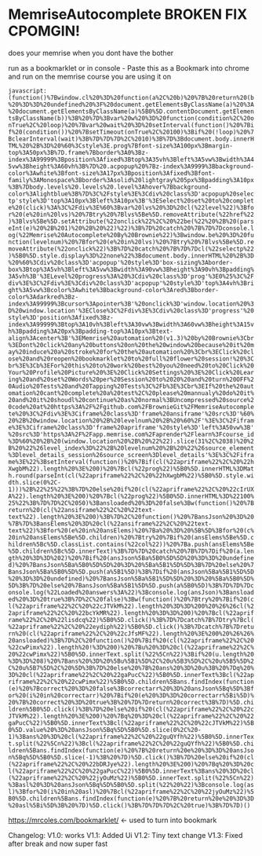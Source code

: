 # MemriseAutocomplete BROKEN FIX CPOMGIN!
does your memrise when you dont have the bother

run as a bookmarklet or in console - Paste this as a Bookmark into chrome and run on the memrise course you are using it on

```javascript:(function()%7Bwindow.cl%20%3D%20function(a%2C%20b)%20%7B%20return%20(b%20%3D%3D%20undefined%20%3F%20document.getElementsByClassName(a)%20%3A%20document.getElementsByClassName(a)%5B0%5D.contentDocument.getElementsByClassName(b))%3B%20%7D%3Bvar%20w%20%3D%20function(condition%2C%20onTrue%2C%20loop)%20%7Bvar%20wait%20%3D%20setInterval(function()%20%7Bif%20(condition())%20%7BsetTimeout(onTrue%2C%20100)%3Bif%20(!loop)%20%7BclearInterval(wait)%3B%7D%7D%7D%2C%2010)%3B%7D%3Bdocument.body.innerHTML%20%2B%3D%20%60%3Cstyle%3E.prog%7Bfont-size%3A100px%3Bmargin-top%3A50px%3B%7D.frame%7Bborder%3A0%3Bz-index%3A99999%3Bposition%3Afixed%3Btop%3A35vh%3Bleft%3A5vw%3Bwidth%3A45vw%3Bheight%3A60vh%3B%7D%20.acpopup%20%7Bz-index%3A9999%3Bbackground-color%3Awhite%3Bfont-size%3A17px%3Bposition%3Afixed%3Bfont-family%3AMonospace%3Bborder%3Asolid%20lightgray%205px%3Bpadding%3A10px%3B%7Dbody.levels%20.levels%20.level%3Ahover%7Bbackground-color%3Alightblue%3B%7D%3C%2Fstyle%3E%3Cdiv%20class%3D'acpopup%20selectp'style%3D'top%3A10px%3Bleft%3A10px%3B'%3ESelect%20set%20to%20complete%20(click)%3A%3C%2Fdiv%3E%60%3Bvar%20lvs%20%3D%20cl(%22level%22)%3Bfor%20(e%20in%20lvs)%20%7Btry%20%7Blvs%5Be%5D.removeAttribute(%22href%22)%3Blvs%5Be%5D.setAttribute(%22onclick%22%2C%20%22be(%22%20%2B%20(parseInt(e)%20%2B%201)%20%2B%20%22)%22)%3B%7D%20catch%20%7B%7D%7Dconsole.log(%22Memrise%20Autocomplete%20By%20Brownie%22)%3Bwindow.be%20%3D%20function(levelnum)%20%7Bfor%20(e%20in%20lvs)%20%7Btry%20%7Blvs%5Be%5D.removeAttribute(%22onclick%22)%3B%7D%20catch%20%7B%7D%7Dcl(%22selectp%22)%5B0%5D.style.display%3D%22none%22%3Bdocument.body.innerHTML%20%2B%3D%20%60%3Cdiv%20class%3D'acpopup'%20style%3D'box-sizing%3Aborder-box%3Btop%3A5vh%3Bleft%3A5vw%3Bwidth%3A90vw%3Bheight%3A90vh%3Bpadding%3A5vh%3B'%3ELevel%20progress%3A%20%3Cdiv%20class%3D'prog'%3E0%25%3C%2Fdiv%3E%3C%2Fdiv%3E%3Cdiv%20class%3D'acpopup'%20style%3D'top%3A4vh%3Bright%3A5vw%3Bcolor%3Awhite%3Bbackground-color%3Ared%3Bborder-color%3Adarkred%3Bz-index%3A99999%3Bcursor%3Apointer%3B'%20onclick%3D'window.location%20%3D%20window.location'%3EClose%3C%2Fdiv%3E%3Cdiv%20class%3D'progress'%20style%3D'position%3Afixed%3Bz-index%3A99999%3Btop%3A10vh%3Bleft%3A30vw%3Bwidth%3A60vw%3Bheight%3A15vh%3Bpadding%3A20px%3Bpadding-top%3A10px%3Btext-align%3Acenter%3B'%3EMemrise%20automation%20(v1.3)%20by%20Brownie%3Cbr%3EDont%20click%20any%20buttons%20on%20the%20window%20because%20it%20may%20induce%20a%20stroke%20for%20the%20automation%20%3Cbr%3EClick%20close%20and%20reopen%20bookmarklet%20to%20full%20flower%20session!%20%3Cbr%3E%3Cb%3EFor%20this%20to%20work%20best%20you%20need%20to%20Click%20Your%20Profile%20Picture%20%3E%20Click%20Settings%20%3E%20Click%20Learing%20and%20set%20Words%20per%20Session%20to%2020%20and%20turn%20OFF%20Audio%20Tests%20and%20Tapping%20Tests%3C%2Fb%3E%3Cbr%3EIf%20the%20automation%20cant%20complete%20a%20test%2C%20please%20mannualy%20do%20it%20and%20it%20shoudl%20continue%20as%20normal%3BUncompressed%20source%20code%20at%20https%3A%2F%2Fgithub.com%2FBrownieGit%2FMemriseAutocomplete%20%3C%2Fdiv%3E%3Ciframe%20class%3D'frame%20ansiframe'%20src%3D'%60%20%2B%20window.location%20%2B%20levelnum%20%2B%20%60%2F'%3E%3C%2Fiframe%3E%3Ciframe%20class%3D'frame%20apriframe'%20style%3D'left%3A50vw%3B'%20src%3D'https%3A%2F%2Fapp.memrise.com%2Faprender%2Flearn%3Fcourse_id%3D%60%20%2B%20(window.location%20%2B%20%22%22).slice(31%2C%2038)%20%2B%20%22%26level_index%3D%22%2B%20levelnum%20%2B%20%22%26source_element%3Dlevel_details_session%26source_screen%3Dlevel_details'%3E%3C%2Fiframe%3E%22%3BsetInterval(function()%20%7Bif(cl(%22apriframe%22%2C%20%22hXwgbM%22).length%20%3E%200)%20%7Bcl(%22prog%22)%5B0%5D.innerHTML%3DMath.round(parseInt(cl(%22apriframe%22%2C%20%22hXwgbM%22)%5B0%5D.style.width.slice(0%2C-1)))%2B%22%25%22%3B%7D%20else%20if%20(cl(%22apriframe%22%2C%20%22cIrUXA%22).length%20%3E%200)%20%7Bcl(%22prog%22)%5B0%5D.innerHTML%3D%22100%25%22%3B%7D%7D%2C%2050)%3Bansloaded%20%3D%20false%3Bw(function()%20%7Breturn%20(cl(%22ansiframe%22%2C%20%22text-text%22).length%20%3E%200)%3B%7D%2C%20function()%20%7BansJson%20%3D%20%7B%7D%3BansElems%20%3D%20cl(%22ansiframe%22%2C%20%22text-text%22)%3Bfor%20(e%20in%20ansElems)%20%7Ba%20%3D%20%5B%5D%3Bfor%20(c%20in%20ansElems%5Be%5D.children)%20%7Btry%20%7Bif%20(ansElems%5Be%5D.children%5Bc%5D.classList.contains(%22col%22))%20%7Ba.push(ansElems%5Be%5D.children%5Bc%5D.innerText)%3B%7D%7D%20catch%20%7B%7D%7Dif%20(a.length%20%3D%3D%202)%20%7Bif%20(ansJson%5Ba%5B0%5D%5D%20%3D%3D%20undefined)%20%7BansJson%5Ba%5B0%5D%5D%20%3D%20%5Ba%5B1%5D%5D%3B%7D%20else%20%7BansJson%5Ba%5B0%5D%5D.push(a%5B1%5D)%3B%7Dif%20(ansJson%5Ba%5B1%5D%5D%20%3D%3D%20undefined)%20%7BansJson%5Ba%5B1%5D%5D%20%3D%20%5Ba%5B0%5D%5D%3B%7D%20else%20%7BansJson%5Ba%5B1%5D%5D.push(a%5B0%5D)%3B%7D%7D%7Dconsole.log(%22Loaded%20answers%3A%22)%3Bconsole.log(ansJson)%3Bansloaded%20%3D%20true%3B%7D%2C%20false)%3Bw(function()%20%7Btry%20%7Bif%20(cl(%22apriframe%22%2C%20%22cJTVkM%22).length%20%3D%3D%200%20%26%26cl(%22apriframe%22%2C%20%22bcYkMR%22).length%20%3D%3D%200)%20%7Bcl(%22apriframe%22%2C%20%22lisdcq%22)%5B0%5D.click()%3B%7D%7Dcatch%7B%7Dtry%7Bcl(%22apriframe%22%2C%20%22eydiph%22)%5B0%5D.click()%3B%7Dcatch%7B%7Dreturn%20(cl(%22apriframe%22%2C%20%22cJfsMF%22).length%20%3E%200%20%26%26%20ansloaded)%3B%7D%2C%20function()%20%7Bif%20(cl(%22apriframe%22%2C%20%22cwPimx%22).length%20!%3D%200)%20%7Bu%20%3D%20cl(%22apriframe%22%2C%20%22cwPimx%22)%5B0%5D.innerText.split(%22%5Cn%22)%3Bif%20(u.length%20%3D%3D%208)%20%7Bans%20%3D%20%5Bu%5B1%5D%2C%20u%5B3%5D%2C%20u%5B5%5D%2C%20u%5B7%5D%2C%20%5D%3B%7D%20else%20%7B%20ans%20%3D%20u%3B%20%7Dq%20%3D%20cl(%22apriframe%22%2C%20%22gaPucC%22)%5B0%5D.innerText%3Bcl(%22apriframe%22%2C%20%22cwPimx%22)%5B0%5D.children%5Bans.findIndex(function(e)%20%7Bcorrect%20%3D%20false%3Bcorrectarr%20%3D%20ansJson%5Bq%5D%3Bfor%20(i%20in%20correctarr)%20%7Bif%20(e%20%3D%3D%20correctarr%5Bi%5D)%20%7B%20correct%20%3D%20true%3B%20%7D%7Dreturn%20correct%3B%7D)%5D.children%5B0%5D.click()%3B%7D%20else%20if%20(cl(%22apriframe%22%2C%20%22cJTVkM%22).length%20%3E%200)%20%7Bq%20%3D%20cl(%22apriframe%22%2C%20%22gaPucC%22)%5B0%5D.innerText%3Bcl(%22apriframe%22%2C%20%22cJTVkM%22)%5B0%5D.value%20%3D%20ansJson%5Bq%5D%5B0%5D.slice(0%2C%20-1)%3Bans%20%3D%20cl(%22apriframe%22%2C%20%22guQYfh%22)%5B0%5D.innerText.split(%22%5Cn%22)%3Bcl(%22apriframe%22%2C%20%22guQYfh%22)%5B0%5D.children%5Bans.findIndex(function(e)%20%7B%20return%20e%20%3D%3D%20ansJson%5Bq%5D%5B0%5D.slice(-1)%3B%20%7D)%5D.click()%3B%7D%20else%20if%20(cl(%22apriframe%22%2C%20%22bDRJye%22).length%20%3E%200)%20%7Bq%20%3D%20cl(%22apriframe%22%2C%20%22gaPucC%22)%5B0%5D.innerText%3Bans%20%3D%20cl(%22apriframe%22%2C%20%22jyOuMz%22)%5B0%5D.innerText.split(%22%5Cn%22)%3Basl%20%3D%20ansJson%5Bq%5D%5B0%5D.split(%22%20%22)%3Bconsole.log(asl)%3Bfor%20(i%20in%20asl)%20%7Bcl(%22apriframe%22%2C%20%22jyOuMz%22)%5B0%5D.children%5Bans.findIndex(function(e)%20%7B%20return%20e%20%3D%3D%20asl%5Bi%5D%3B%20%7D)%5D.click()%3B%7D%7D%7D%2C%20true)%3B%7D%7D)()```

https://mrcoles.com/bookmarklet/ <- used to turn into bookmark

Changelog:
  V1.0: works
  V1.1: Added Ui
  V1.2: Tiny text change
  V1.3: Fixed after break and now super fast
